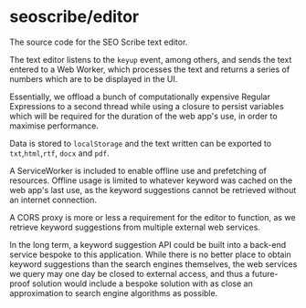 # seoscribe/editor

The source code for the SEO Scribe text editor.

The text editor listens to the `keyup` event, among others, and sends the text entered to a Web Worker, which processes the text and returns a series of numbers which are to be displayed in the UI.

Essentially, we offload a bunch of computationally expensive Regular Expressions to a second thread while using a closure to persist variables which will be required for the duration of the web app's use, in order to maximise performance.

Data is stored to `localStorage` and the text written can be exported to `txt`,`html`,`rtf`, `docx` and `pdf`.

A ServiceWorker is included to enable offline use and prefetching of resources. Offline usage is limited to whatever keyword was cached on the web app's last use, as the keyword suggestions cannot be retrieved without an internet connection.

A CORS proxy is more or less a requirement for the editor to function, as we retrieve keyword suggestions from multiple external web services.

In the long term, a keyword suggestion API could be built into a back-end service bespoke to this application. While there is no better place to obtain keyword suggestions than the search engines themselves, the web services we query may one day be closed to external access, and thus a future-proof solution would include a bespoke solution with as close an approximation to search engine algorithms as possible.
